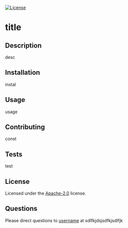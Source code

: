 [![License](https://img.shields.io/badge/License-Apache%202.0-blue.svg)](https://opensource.org/licenses/Apache-2.0)
# title
## Description
desc
## Installation
instal
## Usage
usage
## Contributing
const
## Tests
test
## License
Licensed under the [Apache-2.0](https://opensource.org/licenses/Apache-2.0) license.
## Questions
Please direct questions to [username](username) at sdlfkjdsjsdfkjsdlfjk